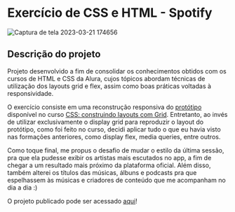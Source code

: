 # Exercício de CSS e HTML - Spotify

![Captura de tela 2023-03-21 174656](https://user-images.githubusercontent.com/65993692/226736950-57c908b7-5e1b-4e8f-9000-f9c6f1694746.png)

<h2>Descrição do projeto</h2>

Projeto desenvolvido a fim de consolidar os conhecimentos obtidos com os cursos de HTML e CSS da Alura, cujos tópicos abordam técnicas de utilização dos layouts grid e flex, assim como boas práticas voltadas à responsividade.

O exercício consiste em uma reconstrução responsiva do <a href="https://www.figma.com/file/Cs3tPE5ZrxD7PfaAsK2AMb/Projeto-Grid---Alura-Cast">protótipo</a> disponível no curso <a href="https://cursos.alura.com.br/course/css-construindo-layouts-grid">CSS: construindo layouts com Grid</a>. Entretanto, ao invés de utilizar exclusivamente o display grid para reproduzir o layout do protótipo, como foi feito no curso, decidi aplicar tudo o que eu havia visto nas formações anteriores, como display flex, media queries, entre outros.

Como toque final, me propus o desafio de mudar o estilo da última sessão, pra que ela pudesse exibir os artistas mais escutados no app, a fim de chegar a um resultado mais próximo da plataforma oficial. Além disso, também alterei os títulos das músicas, álbuns e podcasts pra que espelhassem às músicas e criadores de conteúdo que me acompanham no dia a dia :)

O projeto publicado pode ser acessado <a target="_blank" href="exercicio-css-spotify.vercel.app" target="_blank" >aqui</a>!
